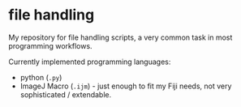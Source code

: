 # file handling
My repository for file handling scripts, a very common task in most programming workflows.

Currently implemented programming languages:
- python (`.py`)
- ImageJ Macro (`.ijm`) - just enough to fit my Fiji needs, not very sophisticated / extendable.
